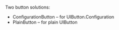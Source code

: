 Two button solutions: 

- ConfigurationButton – for UIButton.Configuration
- PlainButton – for plain UIButton

